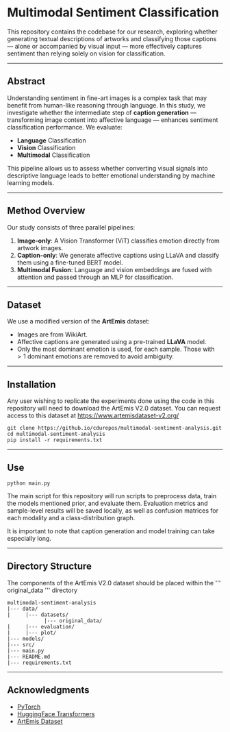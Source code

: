 # Multimodal Sentiment Classification

This repository contains the codebase for our research, exploring whether generating textual descriptions of artworks
and classifying those captions — alone or accompanied by visual input — more effectively captures sentiment than relying
solely on vision for classification.

---

## Abstract

Understanding sentiment in fine-art images is a complex task that may benefit from human-like reasoning through 
language. In this study, we investigate whether the intermediate step of **caption generation** — transforming image 
content into affective language — enhances sentiment classification performance. We evaluate:

- **Language** Classification
- **Vision** Classification
- **Multimodal** Classification

This pipeline allows us to assess whether converting visual signals into descriptive language leads to better emotional 
understanding by machine learning models.

---

## Method Overview

Our study consists of three parallel pipelines:

1. **Image-only**: A Vision Transformer (ViT) classifies emotion directly from artwork images.
2. **Caption-only**: We generate affective captions using LLaVA and classify them using a fine-tuned BERT model.
3. **Multimodal Fusion**: Language and vision embeddings are fused with attention and passed through an MLP for classification.

---

## Dataset

We use a modified version of the **ArtEmis** dataset:

- Images are from WikiArt.
- Affective captions are generated using a pre-trained **LLaVA** model.
-  Only the most dominant emotion is used, for each sample. Those with $>1$ dominant emotions are removed to avoid 
ambiguity.

---

## Installation

Any user wishing to replicate the experiments done using the code in this repository will need to download the ArtEmis V2.0 dataset. You can request access to this dataset at https://www.artemisdataset-v2.org/

```
git clone https://github.io/cdurepos/multimodal-sentiment-analysis.git
cd multimodal-sentiment-analysis
pip install -r requirements.txt
```

---

## Use
```
python main.py
```

The main script for this repository will run scripts to preprocess data, train the models mentioned prior, and
evaluate them. Evaluation metrics and sample-level results will be saved locally, as well as confusion matrices
for each modality and a class-distribution graph.

It is important to note that caption generation and model training can take especially long.

---

## Directory Structure

The components of the ArtEmis V2.0 dataset should be placed within the ''' original_data ''' directory

```
multimodal-sentiment-analysis
|--- data/
|     |--- datasets/
            |--- original_data/
|     |--- evaluation/
|     |--- plot/    
|--- models/
|--- src/
|--- main.py
|--- README.md
|--- requirements.txt
```

---

## Acknowledgments

- [PyTorch](https://pytorch.org/)
- [HuggingFace Transformers](https://huggingface.co/)
- [ArtEmis Dataset](https://www.artemisdataset.org)

